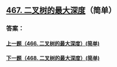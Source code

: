 ## [467. 二叉树的最大深度](https://leetcode-cn.com/problems/merge-two-sorted-lists/)（简单）





### 答案：



#### [上一题（466. 二叉树的最大深度）(简单)](https://github.com/sdwwld/leetCode/blob/master/src/main/java/com/wld/java/leetcode/leetCode0466.md)

#### [下一题（468. 二叉树的最大深度）(简单)](https://github.com/sdwwld/leetCode/blob/master/src/main/java/com/wld/java/leetcode/leetCode0468.md)